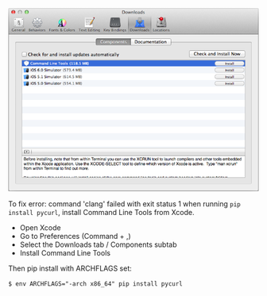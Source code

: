 <img alt="" src="/img/uploads/2013-10/xcode-install-command-line-tools.png" />

To fix error: command 'clang' failed with exit status 1 when running `pip install pycurl`, install Command Line Tools from Xcode.


* Open Xcode
* Go to Preferences (Command + ,)
* Select the Downloads tab / Components subtab
* Install Command Line Tools


Then pip install with ARCHFLAGS set:

```
$ env ARCHFLAGS="-arch x86_64" pip install pycurl
```